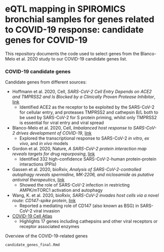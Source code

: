 # eQTL mapping in SPIROMICS bronchial samples for genes related to COVID-19 response: candidate genes for COVID-19

This repository documents the code used to select genes from the Blanco-Melo et al. 2020 study to our COVID-19 candidate genes list.

### __COVID-19 candidate genes__

Candidate genes from different sources:

* Hoffmann et al. 2020, Cell, _SARS-CoV-2 Cell Entry Depends on ACE2 and TMPRSS2 and Is Blocked by a Clinically Proven Protease Inhibitor_, [link](https://doi.org/10.1016/j.cell.2020.02.052)
    + Identified ACE2 as the receptor to be exploited by the SARS-CoV-2 for cellular entry, and proteases TMPRSS2 and cathepsin B/L both to be used by SARS-CoV-2 for S protein priming, whilst only TMPRSS2 is essential for viral entry and viral spread
* Blanco-Melo et al. 2020, Cell, _Imbalanced host response to SARS-CoV-2 drives development of COVID-19_, [link](https://doi.org/10.1016/j.cell.2020.04.026)
    + Explored the transcriptional response to SARS-CoV-2 _in vitro_, _ex vivo_, and _in vivo_ models
* Gordon et al. 2020, Nature, _A SARS-CoV-2 protein interaction map reveals targets for drug repurposing_, [link](https://doi.org/10.1038/s41586-020-2286-9)
    + Identified 332 high-confidence SARS-CoV-2-human protein-protein interactions (PPIs)
* Gassen et al. 2020, bioRxiv, _Analysis of SARS-CoV-2-controlled autophagy reveals spermidine, MK-2206, and niclosamide as putative antiviral therapeutics_, [link](https://doi.org/10.1101/2020.04.15.997254)
    + Showed the role of SARS-CoV-2 infection in restricting AMPK/mTORC1 activation and autophagy
* Wang, K. et al. 2020, bioRxiv, _SARS-CoV-2 invades host cells via a novel route: CD147-spike protein_, [link](https://doi.org/10.1101/2020.03.14.988345)
    + Reported a mediating role of CD147 (also known as BSG) in SARS-CoV-2 viral invasion
* [COVID-19 Cell Atlas](https://www.covid19cellatlas.org)
    + Highlights 17 genes including cathepsins and other viral receptors or receptor associated enzymes

Overview of the COVID-19-related genes

```bash
candidate_genes_final.Rmd
```
